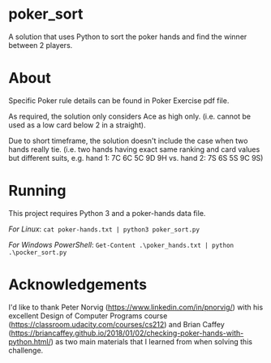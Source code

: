 # poker_sort
A solution that uses Python to sort the poker hands and find the winner between 2 players.

# About
Specific Poker rule details can be found in Poker Exercise pdf file.

As required, the solution only considers Ace as high only. (i.e. cannot be used as a low card below 2 in a straight).  

Due to short timeframe, the solution doesn't include the case when two hands really tie. (i.e. two hands having exact same ranking and card values but different suits, e.g. hand 1: 7C 6C 5C 9D 9H vs. hand 2: 7S 6S 5S 9C 9S)

# Running
This project requires Python 3 and a poker-hands data file.

*For Linux*: `cat poker-hands.txt | python3 poker_sort.py`

*For Windows PowerShell*: `Get-Content .\poker_hands.txt | python .\pocker_sort.py`

# Acknowledgements
I'd like to thank Peter Norvig (https://www.linkedin.com/in/pnorvig/) with his excellent Design of Computer Programs course (https://classroom.udacity.com/courses/cs212) and Brian Caffey (https://briancaffey.github.io/2018/01/02/checking-poker-hands-with-python.html/) as two main materials that I learned from when solving this challenge.  
